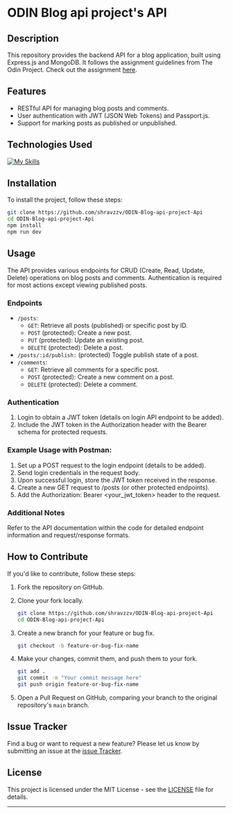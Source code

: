 # ODIN Blog api project's API

## Description

This repository provides the backend API for a blog application, built using Express.js and MongoDB. It follows the assignment guidelines from The Odin Project. Check out the assignment [here](https://www.theodinproject.com/lessons/nodejs-blog-api).

## Features

- RESTful API for managing blog posts and comments.
- User authentication with JWT (JSON Web Tokens) and Passport.js.
- Support for marking posts as published or unpublished.

## Technologies Used

[![My Skills](https://skillicons.dev/icons?i=express,mongodb)](https://skillicons.dev)

## Installation

To install the project, follow these steps:

```bash
git clone https://github.com/shravzzv/ODIN-Blog-api-project-Api
cd ODIN-Blog-api-project-Api
npm install
npm run dev
```

## Usage

The API provides various endpoints for CRUD (Create, Read, Update, Delete) operations on blog posts and comments. Authentication is required for most actions except viewing published posts.

### Endpoints

- `/posts`:
  - `GET`: Retrieve all posts (published) or specific post by ID.
  - `POST` (protected): Create a new post.
  - `PUT` (protected): Update an existing post.
  - `DELETE` (protected): Delete a post.
- `/posts/:id/publish:` (protected) Toggle publish state of a post.
- `/comments`:
  - `GET`: Retrieve all comments for a specific post.
  - `POST` (protected): Create a new comment on a post.
  - `DELETE` (protected): Delete a comment.

### Authentication

1. Login to obtain a JWT token (details on login API endpoint to be added).
2. Include the JWT token in the Authorization header with the Bearer schema for protected requests.

### Example Usage with Postman:

1. Set up a POST request to the login endpoint (details to be added).
2. Send login credentials in the request body.
3. Upon successful login, store the JWT token received in the response.
4. Create a new GET request to /posts (or other protected endpoints).
5. Add the Authorization: Bearer <your_jwt_token> header to the request.

### Additional Notes

Refer to the API documentation within the code for detailed endpoint information and request/response formats.

## How to Contribute

If you'd like to contribute, follow these steps:

1. Fork the repository on GitHub.
2. Clone your fork locally.

   ```bash
   git clone https://github.com/shravzzv/ODIN-Blog-api-project-Api
   cd ODIN-Blog-api-project-Api
   ```

3. Create a new branch for your feature or bug fix.

   ```bash
   git checkout -b feature-or-bug-fix-name
   ```

4. Make your changes, commit them, and push them to your fork.

   ```bash
   git add .
   git commit -m "Your commit message here"
   git push origin feature-or-bug-fix-name
   ```

5. Open a Pull Request on GitHub, comparing your branch to the original repository's `main` branch.

## Issue Tracker

Find a bug or want to request a new feature? Please let us know by submitting an issue at the [issue Tracker](https://github.com/shravzzv/ODIN-Blog-api-project-Api/issues).

## License

This project is licensed under the MIT License - see the [LICENSE](LICENSE) file for details.

---
